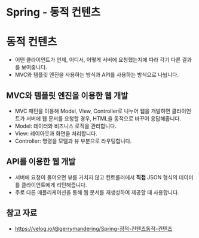 # Spring - 동적 컨텐츠

# 동적 컨텐츠

- 어떤 클라이언트가 언제, 어디서, 어떻게 서버에 요청했는지에 따라 각기 다른 결과를 보여줍니다.
- MVC와 템플릿 엔진을 사용하는 방식과 API를 사용하는 방식으로 나뉩니다.

## MVC와 템플릿 엔진을 이용한 웹 개발

- MVC 패턴을 이용해 Model, View, Controller로 나누어 웹을 개발하면 클라이언트가 서버에 웹 문서를 요청할 경우, HTML을 동적으로 바꾸어 응답해줍니다.
- Model: 데이터와 비즈니스 로직을 관리합니다.
- View: 레이아웃과 화면을 처리합니다.
- Controller: 명령을 모델과 뷰 부분으로 라우팅합니다.

## API를 이용한 웹 개발

- 서버에 요청이 들어오면 뷰를 거치지 않고 컨트롤러에서 **직접** JSON 형식의 데이터를 클라이언트에게 리턴해줍니다.
- 주로 다른 애플리케이션을 통해 웹 문서를 재생성하여 제공할 때 사용합니다.

## 참고 자료

- https://velog.io/@gerrymandering/Spring-정적-컨텐츠동적-컨텐츠